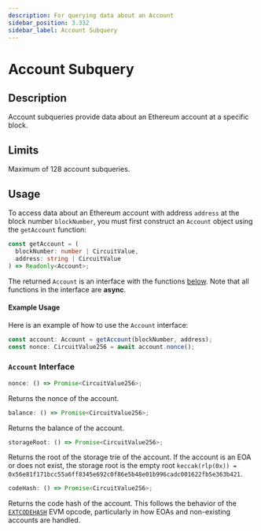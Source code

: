 ```yaml
---
description: For querying data about an Account
sidebar_position: 3.332
sidebar_label: Account Subquery
---
```


# Account Subquery

## Description

Account subqueries provide data about an Ethereum account at a specific block.

## Limits

Maximum of 128 account subqueries.

## Usage

To access data about an Ethereum account with address `address` at the block number `blockNumber`, you must first construct an `Account` object using the `getAccount` function:

```typescript
const getAccount = (
  blockNumber: number | CircuitValue,
  address: string | CircuitValue
) => Readonly<Account>;
```

The returned `Account` is an interface with the functions [below](#account-interface).
Note that all functions in the interface are **async**.

#### Example Usage

Here is an example of how to use the `Account` interface:

```typescript
const account: Account = getAccount(blockNumber, address);
const nonce: CircuitValue256 = await account.nonce();
```

### `Account` Interface

```typescript
nonce: () => Promise<CircuitValue256>;
```

Returns the nonce of the account.

```typescript
balance: () => Promise<CircuitValue256>;
```

Returns the balance of the account.

```typescript
storageRoot: () => Promise<CircuitValue256>;
```

Returns the root of the storage trie of the account. If the account is an EOA or does not exist, the storage root is the empty root `keccak(rlp(0x)) = 0x56e81f171bcc55a6ff8345e692c0f86e5b48e01b996cadc001622fb5e363b421`.

```typescript
codeHash: () => Promise<CircuitValue256>;
```

Returns the code hash of the account. This follows the behavior of the [`EXTCODEHASH`](https://eips.ethereum.org/EIPS/eip-1052) EVM opcode, particularly in how EOAs and non-existing accounts are handled.
